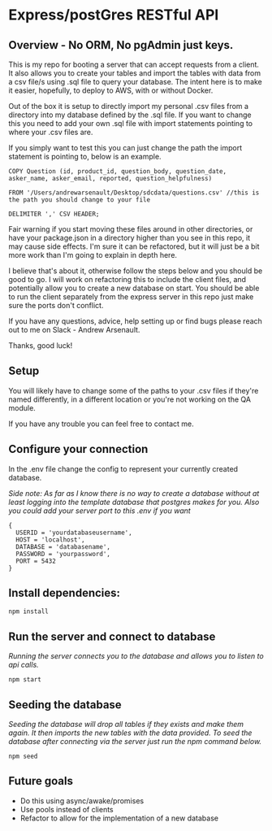 # Express/postGres RESTful API
## Overview - No ORM, No pgAdmin just keys.

This is my repo for booting a server that can accept requests from a client. It also allows you to create your tables and import the tables with data from a csv file/s using .sql file to query your database. The intent here is to make it easier, hopefully, to deploy to AWS, with or without Docker.

Out of the box it is setup to directly import my personal .csv files from a directory into my database defined by the .sql file.  If you want to change this you need to add your own .sql file with import statements pointing to where your .csv files are.

If you simply want to test this you can just change the path the import statement is pointing to, below is an example.


```
COPY Question (id, product_id, question_body, question_date, asker_name, asker_email, reported, question_helpfulness)

FROM '/Users/andrewarsenault/Desktop/sdcdata/questions.csv' //this is the path you should change to your file

DELIMITER ',' CSV HEADER;
```


Fair warning if you start moving these files around in other directories, or have your package.json in a directory higher than you see in this repo, it may cause side effects.  I'm sure it can be refactored, but it will just be a bit more work than I'm going to explain in depth here.

I believe that's about it, otherwise follow the steps below and you should be good to go.  I will work on refactoring this to include the client files, and potentially allow you to create a new database on start. You should be able to run the client separately from the express server in this repo just make sure the ports don't conflict.  

If you have any questions, advice, help setting up or find bugs please reach out to me on Slack - Andrew Arsenault.

Thanks, good luck!

## Setup

You will likely have to change some of the paths to your .csv files if they're named differently, in a different location or you're not working on the QA module.

If you have any trouble you can feel free to contact me.

## Configure your connection

In the .env file change the config to represent your currently created database.

*Side note: As far as I know there is no way to create a database without at least logging into the template database that postgres makes for you. Also you could add your server port to this .env if you want*

```
{
  USERID = 'yourdatabaseusername',
  HOST = 'localhost',
  DATABASE = 'databasename',
  PASSWORD = 'yourpassword',
  PORT = 5432
}
```

## Install dependencies:

```
npm install
```

## Run the server and connect to database

*Running the server connects you to the database and allows you to listen to api calls.*

```
npm start
```

## Seeding the database

*Seeding the database will drop all tables if they exists and make them again.  It then imports the new tables with the data provided. To seed the database after connecting via the server just run the npm command below.*

```
npm seed
```

## Future goals

- Do this using async/awake/promises
- Use pools instead of clients
- Refactor to allow for the implementation of a new database
